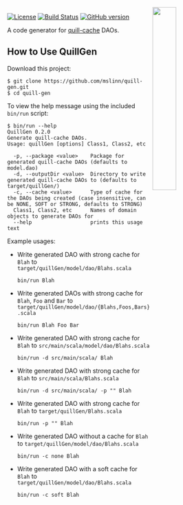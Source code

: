 <img src='https://raw.githubusercontent.com/mslinn/quill-cache/media/quill-cache.jpg' align='right' width='33%'>

[![License](https://img.shields.io/badge/License-Apache%202.0-blue.svg)](https://opensource.org/licenses/Apache-2.0)
[![Build Status](https://travis-ci.org/mslinn/quill-gen.svg?branch=master)](https://travis-ci.org/mslinn/quill-gen)
[![GitHub version](https://badge.fury.io/gh/mslinn%2Fquill-gen.svg)](https://badge.fury.io/gh/mslinn%2Fquill-gen)

A code generator for [quill-cache](https://github.com/mslinn/quill-cache/) DAOs.

## How to Use QuillGen
Download this project:

    $ git clone https://github.com/mslinn/quill-gen.git
    $ cd quill-gen

To view the help message using the included `bin/run` script:
```
$ bin/run --help
QuillGen 0.2.0
Generate quill-cache DAOs.
Usage: quillGen [options] Class1, Class2, etc

  -p, --package <value>    Package for generated quill-cache DAOs (defaults to model.dao)
  -d, --outputDir <value>  Directory to write generated quill-cache DAOs to (defaults to target/quillGen/)
  -c, --cache <value>      Type of cache for the DAOs being created (case insensitive, can be NONE, SOFT or STRONG, defaults to STRONG)
  Class1, Class2, etc      Names of domain objects to generate DAOs for
  --help                   prints this usage text
```

Example usages:
 * Write generated DAO with strong cache for `Blah` to `target/quillGen/model/dao/Blahs.scala`
   ```
   bin/run Blah
   ```
 * Write generated DAOs with strong cache for `Blah`, `Foo` and `Bar` to `target/quillGen/model/dao/{Blahs,Foos,Bars}.scala`
   ```
   bin/run Blah Foo Bar
   ```
 * Write generated DAO with strong cache for `Blah` to `src/main/scala/model/dao/Blahs.scala`
   ```
   bin/run -d src/main/scala/ Blah
   ```
 * Write generated DAO with strong cache for `Blah` to `src/main/scala/Blahs.scala`
   ```
   bin/run -d src/main/scala/ -p "" Blah
   ```
 * Write generated DAO with strong cache for `Blah` to `target/quillGen/Blahs.scala`
   ```
   bin/run -p "" Blah
   ```
 * Write generated DAO without a cache for `Blah` to `target/quillGen/model/dao/Blahs.scala`
   ```
   bin/run -c none Blah
   ```
 * Write generated DAO with a soft cache for `Blah` to `target/quillGen/model/dao/Blahs.scala`
   ```
   bin/run -c soft Blah
   ```
